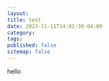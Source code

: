 ```yaml
---
layout:
title: test
date: 2023-11-11T14:01:30-04:00 
category: 
tags: 
published: false
sitemap: false
---
```

hello